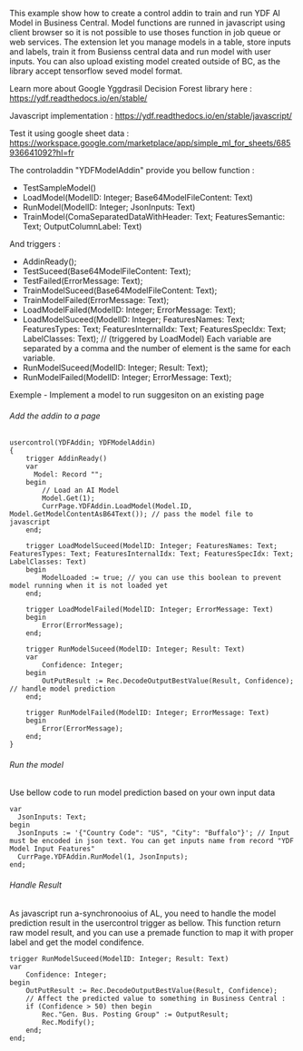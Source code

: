 This example show how to create a control addin to train and run YDF AI Model in Business Central.
Model functions are runned in javascript using client browser so it is not possible to use thoses function in job queue or web services.
The extension let you manage models in a table, store inputs and labels, train it from Busienss central data and run model with user inputs. 
You can also upload existing model created outside of BC, as the library accept tensorflow seved model format.

Learn more about Google Yggdrasil Decision Forest library here : 
https://ydf.readthedocs.io/en/stable/

Javascript implementation : 
https://ydf.readthedocs.io/en/stable/javascript/

Test it using google sheet data : 
https://workspace.google.com/marketplace/app/simple_ml_for_sheets/685936641092?hl=fr

The controladdin "YDFModelAddin" provide you bellow function :

- TestSampleModel()
- LoadModel(ModelID: Integer; Base64ModelFileContent: Text)
- RunModel(ModelID: Integer; JsonInputs: Text)
- TrainModel(ComaSeparatedDataWithHeader: Text; FeaturesSemantic: Text; OutputColumnLabel: Text)

And triggers :

- AddinReady();
- TestSuceed(Base64ModelFileContent: Text); 
- TestFailed(ErrorMessage: Text); 
- TrainModelSuceed(Base64ModelFileContent: Text);
- TrainModelFailed(ErrorMessage: Text); 
- LoadModelFailed(ModelID: Integer; ErrorMessage: Text);
- LoadModelSuceed(ModelID: Integer; FeaturesNames: Text; FeaturesTypes: Text; FeaturesInternalIdx: Text; FeaturesSpecIdx: Text; LabelClasses: Text); // (triggered by LoadModel) Each variable are separated by a comma and the number of element is the same for each variable.
- RunModelSuceed(ModelID: Integer; Result: Text);
- RunModelFailed(ModelID: Integer; ErrorMessage: Text);

Exemple - Implement a model to run suggesiton on an existing page

###### Add the addin to a page ####

```
usercontrol(YDFAddin; YDFModelAddin)
{
    trigger AddinReady()
    var
      Model: Record "";
    begin
        // Load an AI Model
        Model.Get(1);
        CurrPage.YDFAddin.LoadModel(Model.ID, Model.GetModelContentAsB64Text()); // pass the model file to javascript
    end;

    trigger LoadModelSuceed(ModelID: Integer; FeaturesNames: Text; FeaturesTypes: Text; FeaturesInternalIdx: Text; FeaturesSpecIdx: Text; LabelClasses: Text)
    begin
        ModelLoaded := true; // you can use this boolean to prevent model running when it is not loaded yet
    end;

    trigger LoadModelFailed(ModelID: Integer; ErrorMessage: Text)
    begin
        Error(ErrorMessage);
    end;

    trigger RunModelSuceed(ModelID: Integer; Result: Text)
    var
        Confidence: Integer;
    begin
        OutPutResult := Rec.DecodeOutputBestValue(Result, Confidence); // handle model prediction
    end;

    trigger RunModelFailed(ModelID: Integer; ErrorMessage: Text)
    begin
        Error(ErrorMessage);
    end;
}
```


###### Run the model ######

Use bellow code to run model prediction based on your own input data

```
var
  JsonInputs: Text;
begin
  JsonInputs := '{"Country Code": "US", "City": "Buffalo"}'; // Input must be encoded in json text. You can get inputs name from record "YDF Model Input Features"
  CurrPage.YDFAddin.RunModel(1, JsonInputs);
end;
```

###### Handle Result ######

As javascript run a-synchronooius of AL, you need to handle the model prediction result in the usercontrol trigger as bellow.
This function return raw model result, and you can use a premade function to map it with proper label and get the model condifence.

```
trigger RunModelSuceed(ModelID: Integer; Result: Text)
var
    Confidence: Integer;
begin
    OutPutResult := Rec.DecodeOutputBestValue(Result, Confidence);
    // Affect the predicted value to something in Business Central :
    if (Confidence > 50) then begin
        Rec."Gen. Bus. Posting Group" := OutputResult;
        Rec.Modify();
    end;
end;
```
